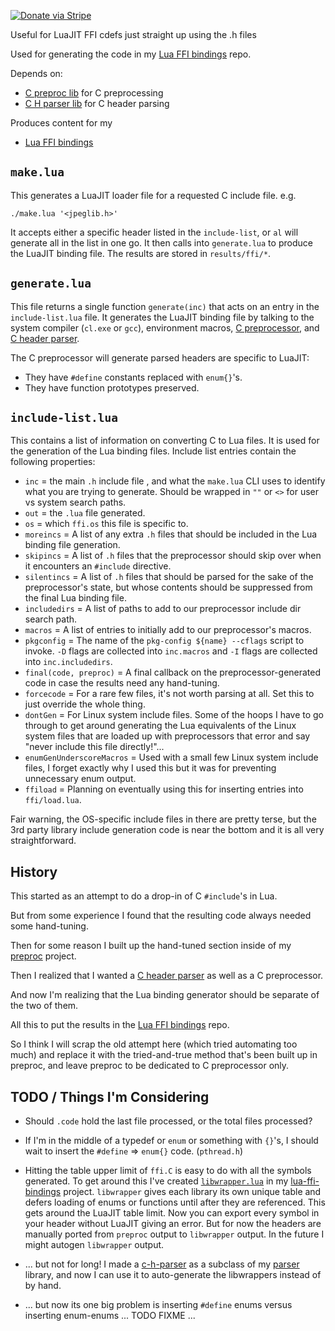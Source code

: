 [![Donate via Stripe](https://img.shields.io/badge/Donate-Stripe-green.svg)](https://buy.stripe.com/00gbJZ0OdcNs9zi288)<br>

Useful for LuaJIT FFI cdefs just straight up using the .h files

Used for generating the code in my [Lua FFI bindings](https://github.com/thenumbernine/lua-ffi-bindings) repo.

Depends on:
- [C preproc lib](https://github.com/thenumbernine/preproc-lua) for C preprocessing
- [C H parser lib](https://github.com/thenumbernine/c-h-parser-lua) for C header parsing

Produces content for my
- [Lua FFI bindings](https://github.com/thenumbernine/lua-ffi-bindings)

## `make.lua` ##

This generates a LuaJIT loader file for a requested C include file. e.g.
```
./make.lua '<jpeglib.h>'
```

It accepts either a specific header listed in the `include-list`, or `al` will generate all in the list in one go.
It then calls into `generate.lua` to produce the LuaJIT binding file.
The results are stored in `results/ffi/*`.

## `generate.lua` ##

This file returns a single function `generate(inc)` that acts on an entry in the `include-list.lua` file.
It generates the LuaJIT binding file by talking to the system compiler (`cl.exe` or `gcc`),
environment macros, [C preprocessor](https://github.com/thenumbernine/preproc-lua),
and [C header parser](https://github.com/thenumbernine/c-h-parser-lua).

The C preprocessor will generate parsed headers are specific to LuaJIT:
- They have `#define` constants replaced with `enum{}`'s.
- They have function prototypes preserved.

## `include-list.lua` ##

This contains a list of information on converting C to Lua files.
It is used for the generation of the Lua binding files.
Include list entries contain the following properties:
- `inc` = the main `.h` include file , and what the `make.lua` CLI uses to identify what you are trying to generate.  Should be wrapped in `""` or `<>` for user vs system search paths.
- `out` = the `.lua` file generated.
- `os` = which `ffi.os` this file is specific to.
- `moreincs` = A list of any extra `.h` files that should be included in the Lua binding file generation.
- `skipincs` = A list of `.h` files that the preprocessor should skip over when it encounters an `#include` directive.
- `silentincs` = A list of `.h` files that should be parsed for the sake of the preprocessor's state, but whose contents should be suppressed from the final Lua binding file.
- `includedirs` = A list of paths to add to our preprocessor include dir search path.
- `macros` = A list of entries to initially add to our preprocessor's macros.
- `pkgconfig` = The name of the `pkg-config ${name} --cflags` script to invoke.  `-D` flags are collected into `inc.macros` and `-I` flags are collected into `inc.includedirs`.
- `final(code, preproc)` = A final callback on the preprocessor-generated code in case the results need any hand-tuning.
- `forcecode` = For a rare few files, it's not worth parsing at all.  Set this to just override the whole thing.
- `dontGen` = For Linux system include files.  Some of the hoops I have to go through to get around generating the Lua equivalents of the Linux system files that are loaded up with preprocessors that error and say "never include this file directly!"...
- `enumGenUnderscoreMacros` = Used with a small few Linux system include files, I forget exactly why I used this but it was for preventing unnecessary enum output.
- `ffiload` = Planning on eventually using this for inserting entries into `ffi/load.lua`.

Fair warning, the OS-specific include files in there are pretty terse, but the 3rd party library include generation code is near the bottom and it is all very straightforward.

## History

This started as an attempt to do a drop-in of C `#include`'s in Lua.

But from some experience I found that the resulting code always needed some hand-tuning.

Then for some reason I built up the hand-tuned section inside of my [preproc](https://github.com/thenumbernine/preproc-lua) project.

Then I realized that I wanted a [C header parser](https://github.com/thenumbernine/c-h-parser-lua) as well as a C preprocessor.

And now I'm realizing that the Lua binding generator should be separate of the two of them.

All this to put the results in the [Lua FFI bindings](https://github.com/thenumbernine/lua-ffi-bindings) repo.

So I think I will scrap the old attempt here (which tried automating too much) and replace it with the tried-and-true method that's been built up in preproc, and leave preproc to be dedicated to C preprocessor only.

## TODO / Things I'm Considering

- Should `.code` hold the last file processed, or the total files processed?

- If I'm in the middle of a typedef or `enum` or something with `{}`'s, I should wait to insert the `#define` => `enum{}` code.  (`pthread.h`)

- Hitting the table upper limit of `ffi.C` is easy to do with all the symbols generated.
To get around this I've created [`libwrapper.lua`](https://github.com/thenumbernine/lua-ffi-bindings/blob/master/libwrapper.lua) in my [lua-ffi-bindings](https://github.com/thenumbernine/lua-ffi-bindings) project.
`libwrapper` gives each library its own unique table and defers loading of enums or functions until after they are referenced.
This gets around the LuaJIT table limit.  Now you can export every symbol in your header without LuaJIT giving an error.
But for now the headers are manually ported from `preproc` output to `libwrapper` output.  In the future I might autogen `libwrapper` output.
- ... but not for long!  I made a [c-h-parser](https://github.com/thenumbernine/c-h-parser-lua) as a subclass of my [parser](https://github.com/thenumbernine/lua-parser) library, and now I can use it to auto-generate the libwrappers instead of by hand.
- ... but now its one big problem is inserting `#define` enums versus inserting enum-enums ... TODO FIXME ...
